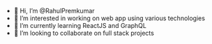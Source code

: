 - 👋 Hi, I’m @RahulPremkumar
- 👀 I’m interested in working on web app using various technologies
- 🌱 I’m currently learning ReactJS and GraphQL
- 💞️ I’m looking to collaborate on full stack projects 


<!---
RahulPremkumar/RahulPremkumar is a ✨ special ✨ repository because its `README.md` (this file) appears on your GitHub profile.
You can click the Preview link to take a look at your changes.
--->
